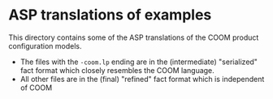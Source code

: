 # ASP translations of examples

This directory contains some of the ASP translations of the COOM product
configuration models.

- The files with the `-coom.lp` ending are in the (intermediate) "serialized"
  fact format which closely resembles the COOM language.
- All other files are in the (final) "refined" fact format which is independent
  of COOM
